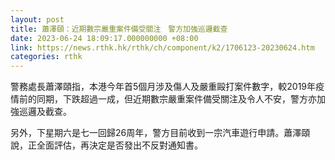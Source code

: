 ```yaml
---
layout: post
title: 蕭澤頤：近期數宗嚴重案件備受關注　警方加強巡邏截查
date: 2023-06-24 18:09:17.000000000 +08:00
link: https://news.rthk.hk/rthk/ch/component/k2/1706123-20230624.htm
categories: rthk
---
```


警務處長蕭澤頤指，本港今年首5個月涉及傷人及嚴重毆打案件數字，較2019年疫情前的同期，下跌超過一成，但近期數宗嚴重案件備受關注及令人不安，警方亦加強巡邏及截查。

另外，下星期六是七一回歸26周年，警方目前收到一宗汽車遊行申請。蕭澤頤說，正全面評估，再決定是否發出不反對通知書。
